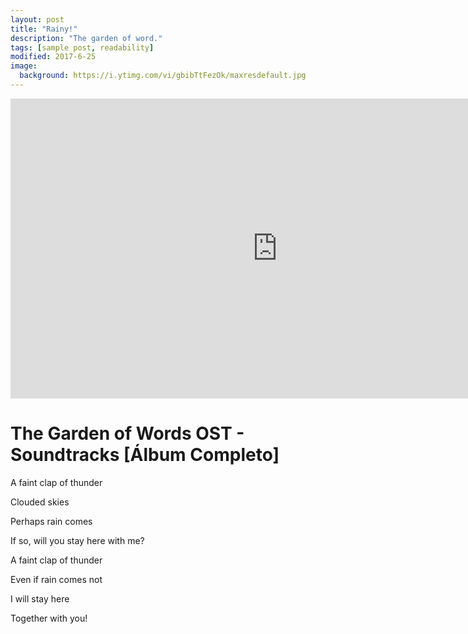 ```yaml
---
layout: post
title: "Rainy!"
description: "The garden of word."
tags: [sample post, readability]
modified: 2017-6-25
image:
  background: https://i.ytimg.com/vi/gbibTtFezOk/maxresdefault.jpg
---
```

<iframe width="854" height="480" src="https://www.youtube.com/embed/CQklNpxP0D8" frameborder="0" allowfullscreen></iframe>

# The Garden of Words OST - Soundtracks [Álbum Completo]

A faint clap of thunder

Clouded skies

Perhaps rain comes

If so, will you stay here with me?


A faint clap of thunder

Even if rain comes not

I will stay here

Together with you!

